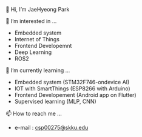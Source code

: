 👋 Hi, I’m JaeHyeong Park

👀 I’m interested in ...
- Embedded system
- Internet of Things
- Frontend Developemnt
- Deep Learning
- ROS2

🌱 I’m currently learning ...
- Embedded system (STM32F746-ondevice AI)
- IOT with SmartThings (ESP8266 with Arduino)
- Frontend Developement (Android app on Flutter)
- Supervised learning (MLP, CNN)

📫 How to reach me ...
- e-mail : csp00275@skku.edu

<!---
csp00275/csp00275 is a ✨ special ✨ repository because its `README.md` (this file) appears on your GitHub profile.
You can click the Preview link to take a look at your changes.
--->
